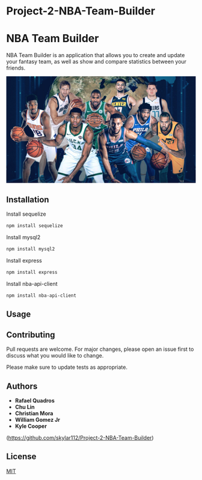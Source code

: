 # Project-2-NBA-Team-Builder

# NBA Team Builder 

NBA Team Builder is an application that allows you to create and update your fantasy team, as well as show and compare statistics between your friends. 

![Logo](/public/img/international-players-graphic.jpeg)

## Installation

Install sequelize

```bash
npm install sequelize
```

Install mysql2

```bash
npm install mysql2
```

Install express

```bash
npm install express
```

Install nba-api-client

```bash
npm install nba-api-client
```


## Usage




## Contributing
Pull requests are welcome. For major changes, please open an issue first to discuss what you would like to change.

Please make sure to update tests as appropriate.

## Authors

* **Rafael Quadros** 
* **Chu Lin** 
* **Christian Mora** 
* **William Gomez Jr** 
* **Kyle Cooper** 

(https://github.com/skylar112/Project-2-NBA-Team-Builder)


## License
[MIT](https://choosealicense.com/licenses/mit/)
	